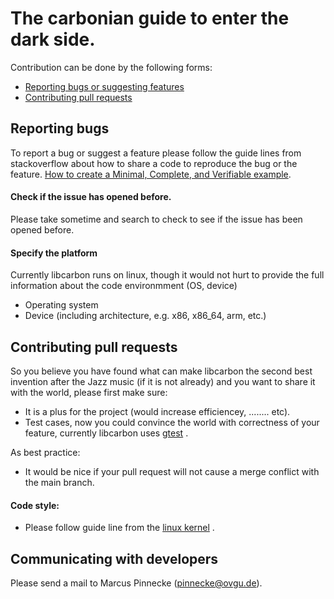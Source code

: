  # The carbonian guide to enter the dark side. 

Contribution can be done by the following forms:

* [Reporting bugs or suggesting features](#Reporting-bugs)
* [Contributing pull requests](#contributing-pull-requests)

## Reporting bugs

To report a bug or suggest a feature please follow the guide lines from stackoverflow about how to share a code 
to reproduce the bug or the feature.
[How to create a Minimal, Complete, and Verifiable example](https://stackoverflow.com/help/mcve).

#### Check if the issue has opened before.

Please take sometime and search to check to see if the issue has been opened before.

#### Specify the platform

Currently libcarbon runs on linux, though it would not hurt to provide the full information
about the code environmment (OS, device)

* Operating system
* Device (including architecture, e.g. x86, x86_64, arm, etc.)


## Contributing pull requests

So you believe you have found what can make libcarbon the second best invention after the Jazz music (if it is not already)
and you want to share it with the world, please first make sure:
* It is a plus for the project (would increase efficiencey, ........ etc).
* Test cases, now you could convince the world with correctness of your feature,
currently libcarbon uses [gtest](https://github.com/google/googletest/blob/master/googletest/docs/primer.md)
.

As best practice:
* It would be nice if your pull request will not cause a merge conflict with the main branch.

#### Code style:

* Please follow guide line from the [linux kernel](https://www.kernel.org/doc/html/v4.10/process/coding-style.html)
.

## Communicating with developers

Please send a mail to Marcus Pinnecke (pinnecke@ovgu.de).
